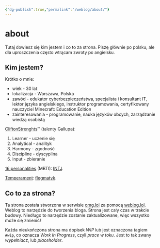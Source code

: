 ```yaml
---
{"dg-publish":true,"permalink":"/weblog/about/"}
---
```



# about

Tutaj dowiesz się kim jestem i co to za strona. Piszę głównie po polsku, ale dla uproszczenia często wtrącam zwroty po angielsku.

## Kim jestem?

Krótko o mnie:

- wiek - 30 lat
- lokalizacja - Warszawa, Polska
- zawód - edukator cyberbezpieczeństwa, specjalista i konsultant IT, lektor języka angielskiego, instruktor programowania, certyfikowany nauczyciel Minecraft: Education Edition
- zainteresowania - programowanie, nauka języków obcych, zarządzanie wiedzą osobistą

[CliftonStrenghts](https://pl.wikipedia.org/wiki/Test_Gallupa)™ (talenty Gallupa):

1. Learner - uczenie się
2. Analytical - analityk
3. Harmony - zgodność
4. Discipline - dyscyplina
5. Input - zbieranie

[16 personalities](https://www.16personalities.com/) (MBTI): [INTJ](https://www.16personalities.com/pl/osobowosc-intj).

[Temperament](https://pl.wikipedia.org/wiki/Temperament): [flegmatyk](https://pl.wikipedia.org/wiki/Flegmatyk).

## Co to za strona?

Ta strona została stworzona w serwisie [omg.lol](https://home.omg.lol/referred-by/voitech) za pomocą [weblog.lol](https://home.omg.lol/referred-by/voitech). Weblog to narzędzie do tworzenia bloga. Strona jest cały czas w trakcie budowy. Niedługo to narzędzie zostanie zaktualizowane, więc wszystko może się zmienić!

Każda nieukończona strona ma dopisek *WIP* lub jest oznaczona tagiem `#wip`, co oznacza *Work In Progress*, czyli *prace w toku*. Jest to tak zwany *wypełniacz*, lub *placeholder*.

